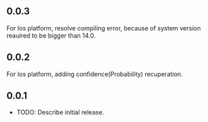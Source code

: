 ## 0.0.3

For Ios platform, resolve compiling error, because of system version reauired to be bigger than 14.0.

## 0.0.2

For Ios platform, adding confidence(Probability) recuperation.

## 0.0.1

* TODO: Describe initial release.
